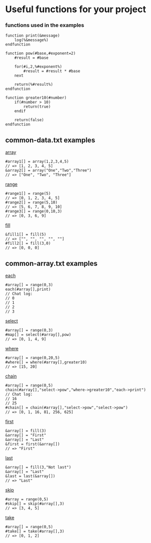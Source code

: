 # Useful functions for your project

### functions used in the examples

```
function print(&message)
	log(%&message%)
endfunction
```

```
function pow(#base,#exponent=2)
	#result = #base
	
	for(#i,2,%#exponent%)
		#result = #result * #base
	next
	
	return(%#result%)
endfunction
```

```
function greater10(#number)
	if(#number > 10)
		return(true)
	endif
	
	return(false)
endfunction
```

## common-data.txt examples

[array](common-data.txt#L1)
```
#array1[] = array(1,2,3,4,5)
// => [1, 2, 3, 4, 5]
&array2[] = array("One","Two","Three")
// => ["One", "Two", "Three"]
```

[range](common-data.txt#L6)
```
#range1[] = range(5)
// => [0, 1, 2, 3, 4, 5]
#range2[] = range(5,10)
// => [5, 6, 7, 8, 9, 10]
#range3[] = range(0,10,3)
// => [0, 3, 6, 9]
```

[fill](common-data.txt#L21)
```
&fill1[] = fill(5)
// => ["", "", "", "", ""]
#fill2[] = fill(3,0)
// => [0, 0, 0]
```

## common-array.txt examples

[each](common-array.txt#L1)
```
#array[] = range(0,3)
each(#array[],print)
// Chat log:
// 0
// 1
// 2
// 3
```

[select](common-array.txt#L8)
```
#array[] = range(0,3)
#map[] = select(#array[],pow)
// => [0, 1, 4, 9]
```

[where](common-array.txt#L17)
```
#array[] = range(0,20,5)
#where[] = where(#array[],greater10)
// => [15, 20]
```

[chain](common-array.txt#L29)
```
#array[] = range(0,5)
chain(#array[],"select->pow","where->greater10","each->print")
// Chat log:
// 16
// 25
#chain[] = chain(#array[],"select->pow","select->pow")
// => [0, 1, 16, 81, 256, 625]
```

[first](common-array.txt#L41)
```
&array[] = fill(3)
&array[] = "First"
&array[] = "Last"
&first = first(&array[])
// => "First"
```

[last](common-array.txt#L50)
```
&array[] = fill(3,"Not last")
&array[] = "Last"
&last = last(&array[])
// => "Last"
```

[skip](common-array.txt#L57)
```
#array = range(0,5)
#skip[] = skip(#array[],3)
// => [3, 4, 5]
```

[take](common-array.txt#L68)
```
#array[] = range(0,5)
#take[] = take(#array[],3)
// => [0, 1, 2]
```